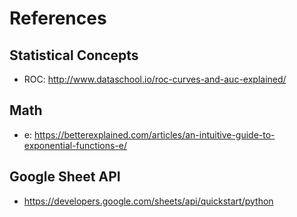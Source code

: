 # References

## Statistical Concepts 
- ROC: http://www.dataschool.io/roc-curves-and-auc-explained/

## Math 
- e: https://betterexplained.com/articles/an-intuitive-guide-to-exponential-functions-e/

## Google Sheet API 
- https://developers.google.com/sheets/api/quickstart/python

